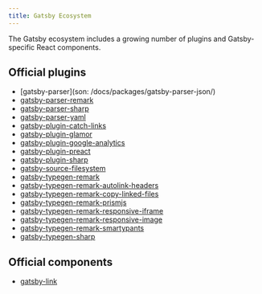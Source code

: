 ```yaml
---
title: Gatsby Ecosystem
---
```


The Gatsby ecosystem includes a growing number of plugins and
Gatsby-specific React components.

## Official plugins

* [gatsby-parser](son: /docs/packages/gatsby-parser-json/)
* [gatsby-parser-remark](/docs/packages/gatsby-parser-remark/)
* [gatsby-parser-sharp](/docs/packages/gatsby-parser-sharp/)
* [gatsby-parser-yaml](/docs/packages/gatsby-parser-yaml/)
* [gatsby-plugin-catch-links](/docs/packages/gatsby-plugin-catch-links/)
* [gatsby-plugin-glamor](/docs/packages/gatsby-plugin-glamor/)
* [gatsby-plugin-google-analytics](/docs/packages/gatsby-plugin-google-analytics/)
* [gatsby-plugin-preact](/docs/packages/gatsby-plugin-preact/)
* [gatsby-plugin-sharp](/docs/packages/gatsby-plugin-sharp/)
* [gatsby-source-filesystem](/docs/packages/gatsby-source-filesystem/)
* [gatsby-typegen-remark](/docs/packages/gatsby-typegen-remark/)
* [gatsby-typegen-remark-autolink-headers](/docs/packages/gatsby-typegen-remark-autolink-headers/)
* [gatsby-typegen-remark-copy-linked-files](/docs/packages/gatsby-typegen-remark-copy-linked-files/)
* [gatsby-typegen-remark-prismjs](/docs/packages/gatsby-typegen-remark-prismjs/)
* [gatsby-typegen-remark-responsive-iframe](/docs/packages/gatsby-typegen-remark-responsive-iframe/)
* [gatsby-typegen-remark-responsive-image](/docs/packages/gatsby-typegen-remark-responsive-image/)
* [gatsby-typegen-remark-smartypants](/docs/packages/gatsby-typegen-remark-smartypants/)
* [gatsby-typegen-sharp](/docs/packages/gatsby-typegen-sharp/)

## Official components

* [gatsby-link](/docs/packages/gatsby-link/)

